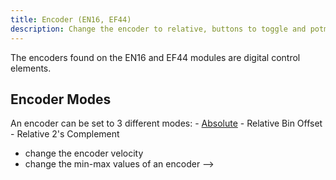 ```yaml
---
title: Encoder (EN16, EF44)
description: Change the encoder to relative, buttons to toggle and potmeters to different range
---
```



The encoders found on the EN16 and EF44 modules are digital control elements.

## Encoder Modes

An encoder can be set to 3 different modes:
    - [Absolute](/wiki/control-elements/encoder/absolute)
    - Relative Bin Offset
    - Relative 2's Complement
- change the encoder velocity
- change the min-max values of an encoder -->
